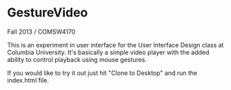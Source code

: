 GestureVideo
=============
Fall 2013 / COMSW4170

This is an experiment in user interface for the User Interface Design class at Columbia University. It's basically a simple video player with the added ability to control playback using mouse gestures.

If you would like to try it out just hit "Clone to Desktop" and run the index.html file. 
